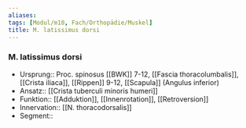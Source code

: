 ```yaml
---
aliases: 
tags: [Modul/m10, Fach/Orthopädie/Muskel]
title: M. latissimus dorsi
---
```

### M. latissimus dorsi
- Ursprung:: Proc. spinosus [[BWK]] 7-12, [[Fascia thoracolumbalis]], [[Crista iliaca]], [[Rippen]] 9-12, [[Scapula]] (Angulus inferior)
- Ansatz:: [[Crista tuberculi minoris humeri]]
- Funktion:: [[Adduktion]], [[Innenrotation]], [[Retroversion]]
- Innervation:: [[N. thoracodorsalis]]
- Segment:: 
